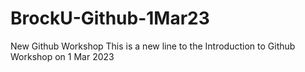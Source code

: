 # BrockU-Github-1Mar23
New Github Workshop
This is a new line to the Introduction to Github Workshop on 1 Mar 2023
